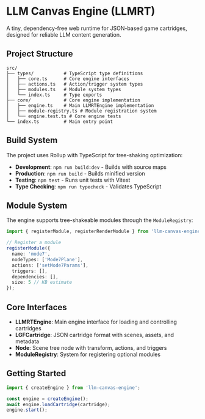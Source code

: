 # LLM Canvas Engine (LLMRT)

A tiny, dependency-free web runtime for JSON-based game cartridges, designed for reliable LLM content generation.

## Project Structure

```
src/
├── types/           # TypeScript type definitions
│   ├── core.ts      # Core engine interfaces
│   ├── actions.ts   # Action/trigger system types
│   ├── modules.ts   # Module system types
│   └── index.ts     # Type exports
├── core/            # Core engine implementation
│   ├── engine.ts    # Main LLMRTEngine implementation
│   ├── module-registry.ts # Module registration system
│   └── engine.test.ts # Core engine tests
└── index.ts         # Main entry point
```

## Build System

The project uses Rollup with TypeScript for tree-shaking optimization:

- **Development**: `npm run build:dev` - Builds with source maps
- **Production**: `npm run build` - Builds minified version
- **Testing**: `npm test` - Runs unit tests with Vitest
- **Type Checking**: `npm run typecheck` - Validates TypeScript

## Module System

The engine supports tree-shakeable modules through the `ModuleRegistry`:

```typescript
import { registerModule, registerRenderModule } from 'llm-canvas-engine';

// Register a module
registerModule({
  name: 'mode7',
  nodeTypes: ['Mode7Plane'],
  actions: ['setMode7Params'],
  triggers: [],
  dependencies: [],
  size: 5 // KB estimate
});
```

## Core Interfaces

- **LLMRTEngine**: Main engine interface for loading and controlling cartridges
- **LGFCartridge**: JSON cartridge format with scenes, assets, and metadata
- **Node**: Scene tree node with transform, actions, and triggers
- **ModuleRegistry**: System for registering optional modules

## Getting Started

```typescript
import { createEngine } from 'llm-canvas-engine';

const engine = createEngine();
await engine.loadCartridge(cartridge);
engine.start();
```